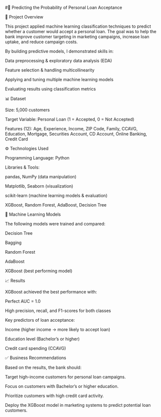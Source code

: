 #📌 Predicting the Probability of Personal Loan Acceptance 

🔎 Project Overview

This project applied machine learning classification techniques to predict whether a customer would accept a personal loan. The goal was to help the bank improve customer targeting in marketing campaigns, increase loan uptake, and reduce campaign costs.

By building predictive models, I demonstrated skills in:

Data preprocessing & exploratory data analysis (EDA)

Feature selection & handling multicollinearity

Applying and tuning multiple machine learning models

Evaluating results using classification metrics

📊 Dataset

Size: 5,000 customers

Target Variable: Personal Loan (1 = Accepted, 0 = Not Accepted)

Features (12): Age, Experience, Income, ZIP Code, Family, CCAVG, Education, Mortgage, Securities Account, CD Account, Online Banking, Credit Card

⚙️ Technologies Used

Programming Language: Python

Libraries & Tools:

pandas, NumPy (data manipulation)

Matplotlib, Seaborn (visualization)

scikit-learn (machine learning models & evaluation)

XGBoost, Random Forest, AdaBoost, Decision Tree

🤖 Machine Learning Models

The following models were trained and compared:

Decision Tree

Bagging

Random Forest

AdaBoost

XGBoost (best performing model)

📈 Results

XGBoost achieved the best performance with:

Perfect AUC = 1.0

High precision, recall, and F1-scores for both classes

Key predictors of loan acceptance:

Income (higher income → more likely to accept loan)

Education level (Bachelor’s or higher)

Credit card spending (CCAVG)

✅ Business Recommendations

Based on the results, the bank should:

Target high-income customers for personal loan campaigns.

Focus on customers with Bachelor’s or higher education.

Prioritize customers with high credit card activity.

Deploy the XGBoost model in marketing systems to predict potential loan customers.

